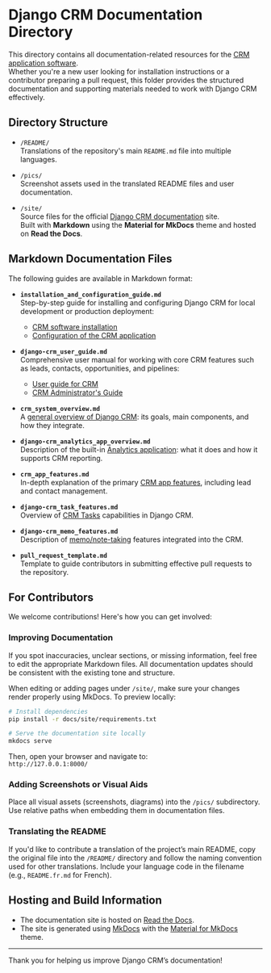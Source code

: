 
# Django CRM Documentation Directory

This directory contains all documentation-related resources for the [CRM application software](https://DjangoCRM.github.io/info/).  
Whether you're a new user looking for installation instructions or a contributor preparing a pull request, this folder provides the structured documentation and supporting materials needed to work with Django CRM effectively.

## Directory Structure

- `/README/`  
  Translations of the repository's main `README.md` file into multiple languages.

- `/pics/`  
  Screenshot assets used in the translated README files and user documentation.

- `/site/`  
  Source files for the official [Django CRM documentation](https://django-crm-admin.readthedocs.io) site.  
  Built with **Markdown** using the **Material for MkDocs** theme and hosted on **Read the Docs**.

## Markdown Documentation Files

The following guides are available in Markdown format:

- **`installation_and_configuration_guide.md`**  
  Step-by-step guide for installing and configuring Django CRM for local development or production deployment:

    - [CRM software installation](https://github.com/DjangoCRM/django-crm/blob/main/docs/installation_and_configuration_guide.md#project-installation)
    - [Configuration of the CRM application](https://github.com/DjangoCRM/django-crm/blob/main/docs/installation_and_configuration_guide.md#settings-of-django-crm)

- **`django-crm_user_guide.md`**  
  Comprehensive user manual for working with core CRM features such as leads, contacts, opportunities, and pipelines:

    - [User guide for CRM](https://github.com/DjangoCRM/django-crm/blob/main/docs/django-crm_user_guide.md)
    - [CRM Administrator's Guide](https://github.com/DjangoCRM/django-crm/blob/main/docs/django-crm_user_guide.md#table-of-contents#django-crm-administrators-guide)

- **`crm_system_overview.md`**  
  A [general overview of Django CRM](https://github.com/DjangoCRM/django-crm/blob/main/docs/crm_system_overview.md): its goals, main components, and how they integrate.

- **`django-crm_analytics_app_overview.md`**  
  Description of the built-in [Analytics application](https://github.com/DjangoCRM/django-crm/blob/main/docs/django-crm_analytics_app_overview.md): what it does and how it supports CRM reporting.

- **`crm_app_features.md`**  
  In-depth explanation of the primary [CRM app features](https://github.com/DjangoCRM/django-crm/blob/main/docs/crm_app_features.md), including lead and contact management.

- **`django-crm_task_features.md`**  
  Overview of [CRM Tasks](https://github.com/DjangoCRM/django-crm/blob/main/docs/django-crm_task_features.md) capabilities in Django CRM.

- **`django-crm_memo_features.md`**  
  Description of [memo/note-taking](https://github.com/DjangoCRM/django-crm/blob/main/docs/django-crm_memo_features.md) features integrated into the CRM.

- **`pull_request_template.md`**  
  Template to guide contributors in submitting effective pull requests to the repository.

## For Contributors

We welcome contributions! Here's how you can get involved:

### Improving Documentation

If you spot inaccuracies, unclear sections, or missing information, feel free to edit the appropriate Markdown files. All documentation updates should be consistent with the existing tone and structure.

When editing or adding pages under `/site/`, make sure your changes render properly using MkDocs. To preview locally:

```bash
# Install dependencies
pip install -r docs/site/requirements.txt

# Serve the documentation site locally
mkdocs serve
````
Then, open your browser and navigate to:  
`http://127.0.0.1:8000/`

### Adding Screenshots or Visual Aids

Place all visual assets (screenshots, diagrams) into the `/pics/` subdirectory. Use relative paths when embedding them in documentation files.

### Translating the README

If you'd like to contribute a translation of the project’s main README, copy the original file into the `/README/` directory and follow the naming convention used for other translations. Include your language code in the filename (e.g., `README.fr.md` for French).

## Hosting and Build Information

* The documentation site is hosted on [Read the Docs](https://readthedocs.org/).
* The site is generated using [MkDocs](https://www.mkdocs.org/) with the [Material for MkDocs](https://squidfunk.github.io/mkdocs-material/) theme.

---

Thank you for helping us improve Django CRM’s documentation!
